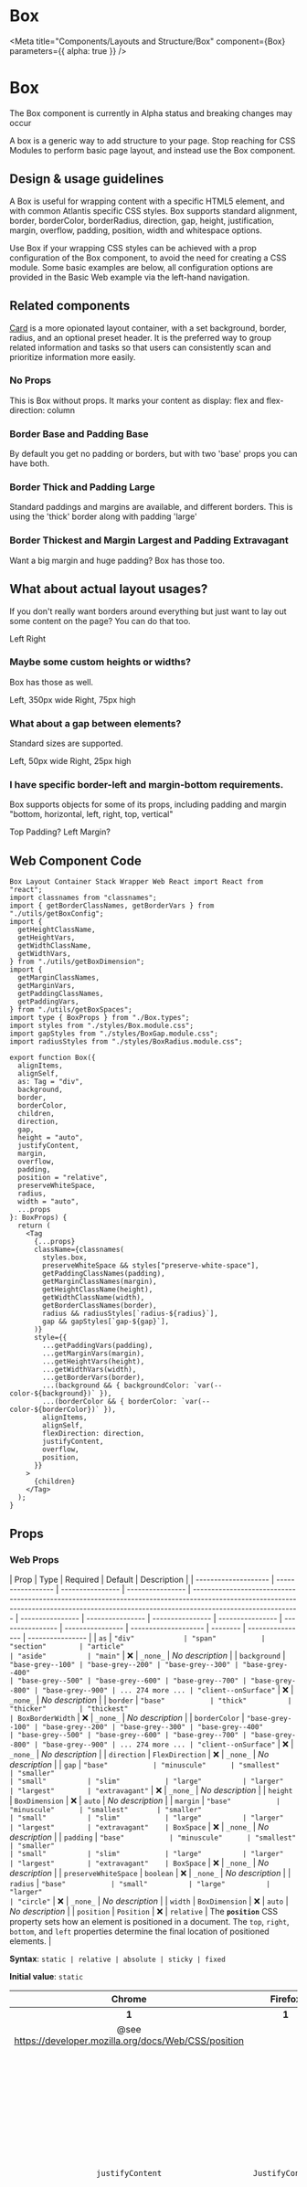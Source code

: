 # Box

<Meta
  title="Components/Layouts and Structure/Box"
  component={Box}
  parameters={{ alpha: true }}
/>

# Box

<Banner type="warning" dismissible={false}>
  The Box component is currently in Alpha status and breaking changes may occur
</Banner>

A box is a generic way to add structure to your page. Stop reaching for CSS
Modules to perform basic page layout, and instead use the Box component.

## Design & usage guidelines

A Box is useful for wrapping content with a specific HTML5 element, and with
common Atlantis specific CSS styles. Box supports standard alignment, border,
borderColor, borderRadius, direction, gap, height, justification, margin,
overflow, padding, position, width and whitespace options.

Use Box if your wrapping CSS styles can be achieved with a prop configuration of
the Box component, to avoid the need for creating a CSS module. Some basic
examples are below, all configuration options are provided in the Basic Web
example via the left-hand navigation.

## Related components

[Card](/components/Card) is a more opionated layout container, with a set
background, border, radius, and an optional preset header. It is the preferred
way to group related information and tasks so that users can consistently scan
and prioritize information more easily.

### No Props

<Canvas>
  <Box>
    This is Box without props. It marks your content as display: flex and
    flex-direction: column
  </Box>
</Canvas>

### Border Base and Padding Base

<Canvas>
  <Box border="base" padding="base">
    By default you get no padding or borders, but with two 'base' props you can
    have both.
  </Box>
</Canvas>

### Border Thick and Padding Large

<Canvas>
  <Box border="thick" padding="large">
    Standard paddings and margins are available, and different borders. This is
    using the 'thick' border along with padding 'large'
  </Box>
</Canvas>

### Border Thickest and Margin Largest and Padding Extravagant

<Canvas>
  <Box margin="largest" border="thickest" padding="extravagant">
    Want a big margin and huge padding? Box has those too.
  </Box>
</Canvas>

## What about actual layout usages?

If you don't really want borders around everything but just want to lay out some
content on the page? You can do that too.

<Canvas>
  <Box direction="row">
    <Box padding="base" width="grow">
      Left
    </Box>
    <Box padding="base" width="grow">
      Right
    </Box>
  </Box>
</Canvas>

### Maybe some custom heights or widths?

Box has those as well.

<Canvas>
  <Box direction="row" alignItems="center">
    <Box padding="base" width={350} border="base">
      Left, 350px wide
    </Box>
    <Box padding="base" height={75} border="base">
      Right, 75px high
    </Box>
  </Box>
</Canvas>

### What about a gap between elements?

Standard sizes are supported.

<Canvas>
  <Box direction="row" alignItems="center" gap="large">
    <Box padding="base" width={50} border="base">
      Left, 50px wide
    </Box>
    <Box padding="base" height={25} border="base">
      Right, 25px high
    </Box>
  </Box>
</Canvas>

### I have specific border-left and margin-bottom requirements.

Box supports objects for some of its props, including padding and margin
"bottom, horizontal, left, right, top, vertical"

<Canvas>
  <Box padding={{ top: "large" }} border="thick">
    Top Padding?
  </Box>
</Canvas>

<Canvas>
  <Box margin={{ left: "large" }} border="base" padding="base">
    Left Margin?
  </Box>
</Canvas>

## Web Component Code

```tsx
Box Layout Container Stack Wrapper Web React import React from "react";
import classnames from "classnames";
import { getBorderClassNames, getBorderVars } from "./utils/getBoxConfig";
import {
  getHeightClassName,
  getHeightVars,
  getWidthClassName,
  getWidthVars,
} from "./utils/getBoxDimension";
import {
  getMarginClassNames,
  getMarginVars,
  getPaddingClassNames,
  getPaddingVars,
} from "./utils/getBoxSpaces";
import type { BoxProps } from "./Box.types";
import styles from "./styles/Box.module.css";
import gapStyles from "./styles/BoxGap.module.css";
import radiusStyles from "./styles/BoxRadius.module.css";

export function Box({
  alignItems,
  alignSelf,
  as: Tag = "div",
  background,
  border,
  borderColor,
  children,
  direction,
  gap,
  height = "auto",
  justifyContent,
  margin,
  overflow,
  padding,
  position = "relative",
  preserveWhiteSpace,
  radius,
  width = "auto",
  ...props
}: BoxProps) {
  return (
    <Tag
      {...props}
      className={classnames(
        styles.box,
        preserveWhiteSpace && styles["preserve-white-space"],
        getPaddingClassNames(padding),
        getMarginClassNames(margin),
        getHeightClassName(height),
        getWidthClassName(width),
        getBorderClassNames(border),
        radius && radiusStyles[`radius-${radius}`],
        gap && gapStyles[`gap-${gap}`],
      )}
      style={{
        ...getPaddingVars(padding),
        ...getMarginVars(margin),
        ...getHeightVars(height),
        ...getWidthVars(width),
        ...getBorderVars(border),
        ...(background && { backgroundColor: `var(--color-${background})` }),
        ...(borderColor && { borderColor: `var(--color-${borderColor})` }),
        alignItems,
        alignSelf,
        flexDirection: direction,
        justifyContent,
        overflow,
        position,
      }}
    >
      {children}
    </Tag>
  );
}

```

## Props

### Web Props

| Prop                 | Type              | Required         | Default          | Description                                                                                                                                                                               |
| -------------------- | ----------------- | ---------------- | ---------------- | ----------------------------------------------------------------------------------------------------------------------------------------------------------------------------------------- | ---------------- | ---------------- | ---------------- | ---------------- | ---------------- | ---------------- | -------------------- | -------- | ---------------- | ---------------- |
| `as`                 | `"div"            | "span"           | "section"        | "article"                                                                                                                                                                                 | "aside"          | "main"`          | ❌               | `_none_`         | _No description_ |
| `background`         | `"base-grey--100" | "base-grey--200" | "base-grey--300" | "base-grey--400"                                                                                                                                                                          | "base-grey--500" | "base-grey--600" | "base-grey--700" | "base-grey--800" | "base-grey--900" | ... 274 more ... | "client--onSurface"` | ❌       | `_none_`         | _No description_ |
| `border`             | `"base"           | "thick"          | "thicker"        | "thickest"                                                                                                                                                                                | BoxBorderWidth`  | ❌               | `_none_`         | _No description_ |
| `borderColor`        | `"base-grey--100" | "base-grey--200" | "base-grey--300" | "base-grey--400"                                                                                                                                                                          | "base-grey--500" | "base-grey--600" | "base-grey--700" | "base-grey--800" | "base-grey--900" | ... 274 more ... | "client--onSurface"` | ❌       | `_none_`         | _No description_ |
| `direction`          | `FlexDirection`   | ❌               | `_none_`         | _No description_                                                                                                                                                                          |
| `gap`                | `"base"           | "minuscule"      | "smallest"       | "smaller"                                                                                                                                                                                 | "small"          | "slim"           | "large"          | "larger"         | "largest"        | "extravagant"`   | ❌                   | `_none_` | _No description_ |
| `height`             | `BoxDimension`    | ❌               | `auto`           | _No description_                                                                                                                                                                          |
| `margin`             | `"base"           | "minuscule"      | "smallest"       | "smaller"                                                                                                                                                                                 | "small"          | "slim"           | "large"          | "larger"         | "largest"        | "extravagant"    | BoxSpace`            | ❌       | `_none_`         | _No description_ |
| `padding`            | `"base"           | "minuscule"      | "smallest"       | "smaller"                                                                                                                                                                                 | "small"          | "slim"           | "large"          | "larger"         | "largest"        | "extravagant"    | BoxSpace`            | ❌       | `_none_`         | _No description_ |
| `preserveWhiteSpace` | `boolean`         | ❌               | `_none_`         | _No description_                                                                                                                                                                          |
| `radius`             | `"base"           | "small"          | "large"          | "larger"                                                                                                                                                                                  | "circle"`        | ❌               | `_none_`         | _No description_ |
| `width`              | `BoxDimension`    | ❌               | `auto`           | _No description_                                                                                                                                                                          |
| `position`           | `Position`        | ❌               | `relative`       | The **`position`** CSS property sets how an element is positioned in a document. The `top`, `right`, `bottom`, and `left` properties determine the final location of positioned elements. |

**Syntax**: `static | relative | absolute | sticky | fixed`

**Initial value**: `static`

|                          Chrome                          |     Firefox      | Safari |   Edge   |                                                                                                 IE                                                                                                  |
| :------------------------------------------------------: | :--------------: | :----: | :------: | :-------------------------------------------------------------------------------------------------------------------------------------------------------------------------------------------------: |
|                          **1**                           |      **1**       | **1**  |  **12**  |                                                                                                **4**                                                                                                |
| @see https://developer.mozilla.org/docs/Web/CSS/position |
|                     `justifyContent`                     | `JustifyContent` |   ❌   | `_none_` | The CSS **`justify-content`** property defines how the browser distributes space between and around content items along the main-axis of a flex container, and the inline axis of a grid container. |

**Syntax**:
`normal | <content-distribution> | <overflow-position>? [ <content-position> | left | right ]`

**Initial value**: `normal`

|                             Chrome                              |   Firefox    | Safari  |   Edge   |                                                                                                                                IE                                                                                                                                |
| :-------------------------------------------------------------: | :----------: | :-----: | :------: | :--------------------------------------------------------------------------------------------------------------------------------------------------------------------------------------------------------------------------------------------------------------: |
|                             **29**                              |    **20**    |  **9**  |  **12**  |                                                                                                                              **11**                                                                                                                              |
|                            21 _-x-_                             |              | 7 _-x-_ |          |                                                                                                                                                                                                                                                                  |
| @see https://developer.mozilla.org/docs/Web/CSS/justify-content |
|                          `alignItems`                           | `AlignItems` |   ❌    | `_none_` | The CSS **`align-items`** property sets the `align-self` value on all direct children as a group. In Flexbox, it controls the alignment of items on the Cross Axis. In Grid Layout, it controls the alignment of items on the Block Axis within their grid area. |

**Syntax**:
`normal | stretch | <baseline-position> | [ <overflow-position>? <self-position> ]`

**Initial value**: `normal`

|                           Chrome                            |   Firefox   | Safari  |   Edge   |                                                                                             IE                                                                                             |
| :---------------------------------------------------------: | :---------: | :-----: | :------: | :----------------------------------------------------------------------------------------------------------------------------------------------------------------------------------------: |
|                           **29**                            |   **20**    |  **9**  |  **12**  |                                                                                           **11**                                                                                           |
|                          21 _-x-_                           |             | 7 _-x-_ |          |                                                                                                                                                                                            |
| @see https://developer.mozilla.org/docs/Web/CSS/align-items |
|                         `alignSelf`                         | `AlignSelf` |   ❌    | `_none_` | The **`align-self`** CSS property overrides a grid or flex item's `align-items` value. In Grid, it aligns the item inside the grid area. In Flexbox, it aligns the item on the cross axis. |

**Syntax**:
`auto | normal | stretch | <baseline-position> | <overflow-position>? <self-position>`

**Initial value**: `auto`

|                           Chrome                           |  Firefox   | Safari  |   Edge   |                                                                                                   IE                                                                                                   |
| :--------------------------------------------------------: | :--------: | :-----: | :------: | :----------------------------------------------------------------------------------------------------------------------------------------------------------------------------------------------------: |
|                           **29**                           |   **20**   |  **9**  |  **12**  |                                                                                                 **10**                                                                                                 |
|                          21 _-x-_                          |            | 7 _-x-_ |          |                                                                                                                                                                                                        |
| @see https://developer.mozilla.org/docs/Web/CSS/align-self |
|                         `overflow`                         | `Overflow` |   ❌    | `_none_` | The **`overflow`** CSS shorthand property sets the desired behavior for an element's overflow — i.e. when an element's content is too big to fit in its block formatting context — in both directions. |

**Syntax**: `[ visible | hidden | clip | scroll | auto ]{1,2}`

**Initial value**: `visible`

|                          Chrome                          | Firefox  | Safari |   Edge   |                                        IE                                        |
| :------------------------------------------------------: | :------: | :----: | :------: | :------------------------------------------------------------------------------: |
|                          **1**                           |  **1**   | **1**  |  **12**  |                                      **4**                                       |
| @see https://developer.mozilla.org/docs/Web/CSS/overflow |
|                        `tabIndex`                        | `number` |   ❌   | `_none_` | [MDN Reference](https://developer.mozilla.org/docs/Web/API/HTMLElement/tabIndex) |

## Categories

- Layouts & Structure

## Component Path

`/components/Box`

---

_Generated on 2025-08-21T17:35:16.354Z_
